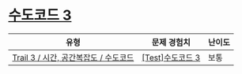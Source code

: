 # [수도코드 3](https://https://en.codetree.ai/trails/complete/curated-cards/test-pseudo-code-3)

|유형|문제 경험치|난이도|
|---|---|---|
|[Trail 3 / 시간, 공간복잡도 / 수도코드](https://https://en.codetree.ai/trail-info/novice-high/)|[[Test]수도코드 3](https://https://en.codetree.ai/trails/complete/curated-cards/test-pseudo-code-3/)|보통|

